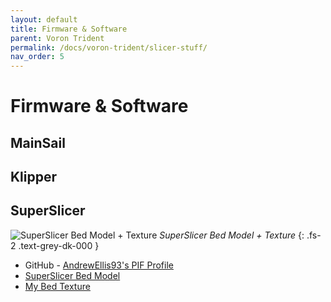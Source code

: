 ```yaml
---
layout: default
title: Firmware & Software
parent: Voron Trident
permalink: /docs/voron-trident/slicer-stuff/
nav_order: 5
---
```


# Firmware & Software

## MainSail

## Klipper

## SuperSlicer

![SuperSlicer Bed Model + Texture](../../../../assets/images/superslicer-bed-model-texture.jpg)
*SuperSlicer Bed Model + Texture*
{: .fs-2 .text-grey-dk-000 }

* GitHub - [AndrewEllis93's PIF Profile](https://github.com/AndrewEllis93/Ellis-PIF-Profile)
* [SuperSlicer Bed Model](https://github.com/hartk1213/MISC/tree/main/Voron%20Mods/SuperSlicer)
* [My Bed Texture](../../../../assets/images/superslicer-bed-plain.png)